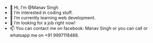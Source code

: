 - 👋 Hi, I’m @Manav Singh
- 👀 I’m interested in coding stuff.
- 🌱 I’m currently learning web development.
- 💞️ I’m looking for a job right now!
- 📫 You can contact me on facebook: Manav Singh or you can call or whatsapp me on +91 9997118488.

<!---
Manav2105/Manav2105 is a ✨ special ✨ repository because its `README.md` (this file) appears on your GitHub profile.
You can click the Preview link to take a look at your changes.
--->
